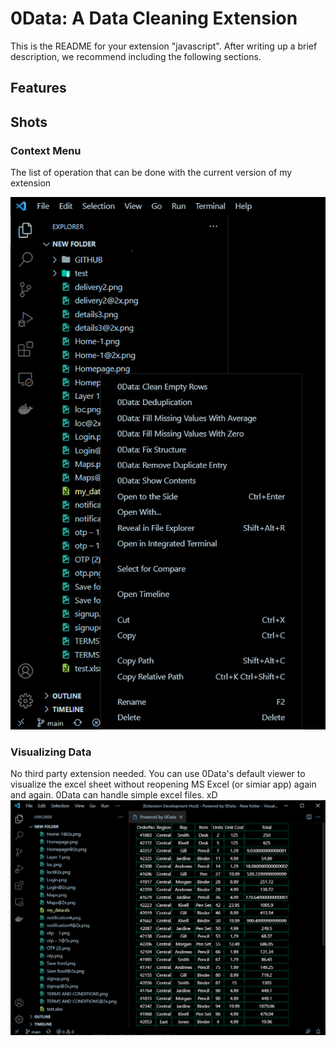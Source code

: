 # 0Data: A Data Cleaning Extension

This is the README for your extension "javascript". After writing up a brief description, we recommend including the following sections.

## Features

## Shots

### Context Menu
The list of operation that can be done with the current version of my extension

![Alt text](shots/context_menu.png?raw=true "Context Menu")

### Visualizing Data
No third party extension needed. You can use 0Data's default viewer to visualize the excel sheet without reopening MS Excel (or simiar app) again and again. 0Data can handle simple excel files. xD
![Alt text](shots/visualize.png?raw=true "Visualize")